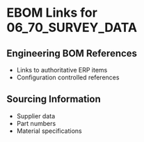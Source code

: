 # EBOM Links for 06_70_SURVEY_DATA

## Engineering BOM References
- Links to authoritative ERP items
- Configuration controlled references

## Sourcing Information
- Supplier data
- Part numbers
- Material specifications
